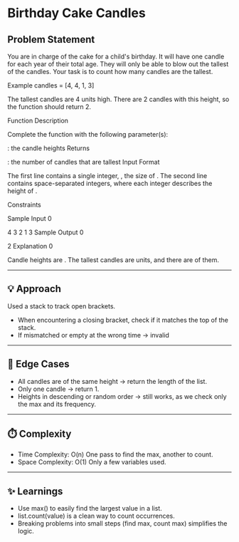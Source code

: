 # Birthday Cake Candles

## Problem Statement
You are in charge of the cake for a child's birthday. It will have one candle for each year of their total age. They will only be able to blow out the tallest of the candles. Your task is to count how many candles are the tallest.

Example
candles = [4, 4, 1, 3]

The tallest candles are 4 units high. There are 2 candles with this height, so the function should return 2.

Function Description

Complete the function  with the following parameter(s):

: the candle heights
Returns

: the number of candles that are tallest
Input Format

The first line contains a single integer, , the size of .
The second line contains  space-separated integers, where each integer  describes the height of .

Constraints

Sample Input 0

4
3 2 1 3
Sample Output 0

2
Explanation 0

Candle heights are . The tallest candles are  units, and there are  of them.

---

## 💡 Approach
Used a stack to track open brackets.
- When encountering a closing bracket, check if it matches the top of the stack.
- If mismatched or empty at the wrong time → invalid

---

## 🧪 Edge Cases
- All candles are of the same height → return the length of the list.
- Only one candle → return 1.
- Heights in descending or random order → still works, as we check only the max and its frequency.

---

## ⏱️ Complexity
- Time Complexity: O(n)
One pass to find the max, another to count.
- Space Complexity: O(1)
Only a few variables used.

---

## ✨ Learnings
- Use max() to easily find the largest value in a list.
- list.count(value) is a clean way to count occurrences.
- Breaking problems into small steps (find max, count max) simplifies the logic.
